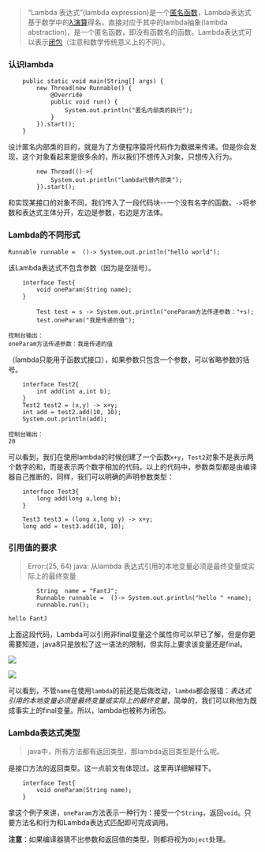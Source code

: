 >“Lambda 表达式”(lambda expression)是一个[匿名函数](https://baike.baidu.com/item/%E5%8C%BF%E5%90%8D%E5%87%BD%E6%95%B0/4337265)，Lambda表达式基于数学中的[λ演算](https://baike.baidu.com/item/%CE%BB%E6%BC%94%E7%AE%97)得名，直接对应于其中的lambda抽象(lambda abstraction)，是一个匿名函数，即没有函数名的函数。Lambda表达式可以表示[闭包](https://baike.baidu.com/item/%E9%97%AD%E5%8C%85/10908873)（注意和数学传统意义上的不同）。



### 认识lambda
```
    public static void main(String[] args) {
        new Thread(new Runnable() {
            @Override
            public void run() {
                System.out.println("匿名内部类的执行");
            }
        }).start();
    }
```
设计匿名内部类的目的，就是为了方便程序猿将代码作为数据来传递。但是你会发现，这个对象看起来是很多余的，所以我们不想传入对象，只想传入行为。
```
        new Thread(()->{
            System.out.println("lambda代替内部类");
        }).start();
```
和实现某接口的对象不同，我们传入了一段代码块--一个没有名字的函数。`->`将参数和表达式主体分开，左边是参数，右边是方法体。

### Lambda的不同形式
```
Runnable runnable =  ()-> System.out.println("hello world");
```
该Lambda表达式不包含参数（因为是空括号）。

```
    interface Test{
        void oneParam(String name);
    }

        Test test = s -> System.out.println("oneParam方法传递参数："+s);
        test.oneParam("我是传递的值");

控制台输出：
oneParam方法传递参数：我是传递的值
```
（lambda只能用于函数式接口），如果参数只包含一个参数，可以省略参数的括号。

```
    interface Test2{
        int add(int a,int b);
    }
    Test2 test2 = (x,y) -> x+y;
    int add = test2.add(10, 10);
    System.out.println(add);

控制台输出：
20
```
可以看到，我们在使用lambda的时候创建了一个函数`x+y`，`Test2`对象不是表示两个数字的和，而是表示两个数字相加的代码。以上的代码中，参数类型都是由编译器自己推断的，同样，我们可以明确的声明参数类型：

```
    interface Test3{
        long add(long a,long b);
    }

    Test3 test3 = (long x,long y) -> x+y;
    long add = test3.add(10, 10);
```

### 引用值的要求

>Error:(25, 64) java: 从lambda 表达式引用的本地变量必须是最终变量或实际上的最终变量

```
        String  name = "FantJ";
        Runnable runnable =  ()-> System.out.println("hello " +name);
        runnable.run();
```
```
hello FantJ
```
上面这段代码，Lambda可以引用非final变量这个属性你可以早已了解，但是你更需要知道，java8只是放松了这一语法的限制，但实际上要求该变量还是final。

![](https://upload-images.jianshu.io/upload_images/5786888-b966fc356202c529.png?imageMogr2/auto-orient/strip%7CimageView2/2/w/1240)

![](https://upload-images.jianshu.io/upload_images/5786888-288f691904034970.png?imageMogr2/auto-orient/strip%7CimageView2/2/w/1240)

可以看到，不管`name`在使用`lambda`的前还是后做改动，`lambda`都会报错：*表达式引用的本地变量必须是最终变量或实际上的最终变量*，简单的，我们可以称他为既成事实上的final变量。所以，lambda也被称为闭包。



### Lambda表达式类型
>java中，所有方法都有返回类型，那lambda返回类型是什么呢。

是接口方法的返回类型。这一点前文有体现过。这里再详细解释下。

```
    interface Test{
        void oneParam(String name);
    }
```
拿这个例子来讲，`oneParam`方法表示一种行为：接受一个`String`，返回`void`。只要方法名和行为和Lambda表达式匹配即可完成调用。


**注意**：如果编译器猜不出参数和返回值的类型，则都将视为`Object`处理。





